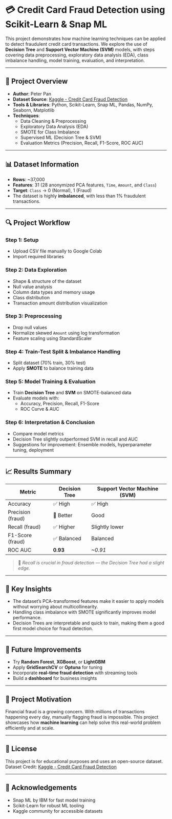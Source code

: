 # 💳 Credit Card Fraud Detection using Scikit-Learn & Snap ML

This project demonstrates how machine learning techniques can be applied to detect fraudulent credit card transactions. We explore the use of **Decision Tree** and **Support Vector Machine (SVM)** models, with steps covering data preprocessing, exploratory data analysis (EDA), class imbalance handling, model training, evaluation, and interpretation.

---

## 📁 Project Overview

- **Author**: Peter Pan  
- **Dataset Source**: [Kaggle - Credit Card Fraud Detection](https://www.kaggle.com/datasets/mlg-ulb/creditcardfraud)
- **Tools & Libraries**: Python, Scikit-Learn, Snap ML, Pandas, NumPy, Seaborn, Matplotlib  
- **Techniques**: 
  - Data Cleaning & Preprocessing  
  - Exploratory Data Analysis (EDA)  
  - SMOTE for Class Imbalance  
  - Supervised ML (Decision Tree & SVM)  
  - Evaluation Metrics (Precision, Recall, F1-Score, ROC AUC)

---

## 📊 Dataset Information

- **Rows**: ~37,000  
- **Features**: 31 (28 anonymized PCA features, `Time`, `Amount`, and `Class`)  
- **Target**: `Class` → 0 (Normal), 1 (Fraud)  
- The dataset is highly **imbalanced**, with less than 1% fraudulent transactions.

---

## 🔍 Project Workflow

### Step 1: Setup
- Upload CSV file manually to Google Colab
- Import required libraries

### Step 2: Data Exploration
- Shape & structure of the dataset
- Null value analysis
- Column data types and memory usage
- Class distribution
- Transaction amount distribution visualization

### Step 3: Preprocessing
- Drop null values
- Normalize skewed `Amount` using log transformation
- Feature scaling using StandardScaler

### Step 4: Train-Test Split & Imbalance Handling
- Split dataset (70% train, 30% test)
- Apply **SMOTE** to balance training data

### Step 5: Model Training & Evaluation
- Train **Decision Tree** and **SVM** on SMOTE-balanced data
- Evaluate models with:
  - Accuracy, Precision, Recall, F1-Score
  - ROC Curve & AUC

### Step 6: Interpretation & Conclusion
- Compare model metrics
- Decision Tree slightly outperformed SVM in recall and AUC
- Suggestions for improvement: Ensemble models, hyperparameter tuning, deployment

---

## 📈 Results Summary

| Metric              | Decision Tree         | Support Vector Machine (SVM) |
|---------------------|------------------------|-------------------------------|
| Accuracy            | ✅ High                | ✅ High                        |
| Precision (fraud)   | 🔼 Better              | Good                          |
| Recall (fraud)      | ✅ Higher              | Slightly lower                |
| F1-Score (fraud)    | ✅ Balanced            | Balanced                      |
| ROC AUC             | **0.93**               | *~0.91*                       |

> 📌 *Recall is crucial in fraud detection — the Decision Tree had a slight edge.*

---

## 📌 Key Insights

- The dataset’s PCA-transformed features make it easier to apply models without worrying about multicollinearity.
- Handling class imbalance with SMOTE significantly improves model performance.
- Decision Trees are interpretable and quick to train, making them a good first model choice for fraud detection.

---

## 🚀 Future Improvements

- Try **Random Forest**, **XGBoost**, or **LightGBM**
- Apply **GridSearchCV** or **Optuna** for tuning
- Incorporate **real-time fraud detection** with streaming tools
- Build a **dashboard** for business insights

---

## 🧠 Project Motivation

Financial fraud is a growing concern. With millions of transactions happening every day, manually flagging fraud is impossible. This project showcases how **machine learning** can help solve this real-world problem efficiently and at scale.

---

## 📎 License

This project is for educational purposes and uses an open-source dataset.  
Dataset Credit: [Kaggle - Credit Card Fraud Detection](https://www.kaggle.com/datasets/mlg-ulb/creditcardfraud)

---

## 🙌 Acknowledgements

- Snap ML by IBM for fast model training
- Scikit-Learn for robust ML tooling
- Kaggle community for accessible datasets
